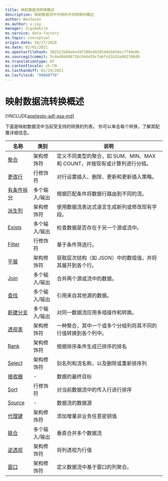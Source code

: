 ```yaml
---
title: 映射数据流转换概述
description: 映射数据流中可用的不同转换的概述
author: WenJason
ms.author: v-jay
manager: digimobile
ms.service: data-factory
ms.topic: conceptual
origin.date: 10/27/2020
ms.date: 02/01/2021
ms.openlocfilehash: 302522b89e6e497380e4920540a5016ecf794e8b
ms.sourcegitcommit: 5c4ed6b098726c9a6439cfa6fc61b32e062198d0
ms.translationtype: HT
ms.contentlocale: zh-CN
ms.lasthandoff: 01/29/2021
ms.locfileid: "99060770"
---
```

# <a name="mapping-data-flow-transformation-overview"></a>映射数据流转换概述

[!INCLUDE[appliesto-adf-asa-md](includes/appliesto-adf-asa-md.md)] 

下面是映射数据流中当前受支持的转换的列表。 你可以单击每个转换，了解其配置详细信息。

| 名称 | 类别 | 说明 |
| ---- | -------- | ----------- |
| [聚合](data-flow-aggregate.md) | 架构修饰符 | 定义不同类型的聚合，如 SUM、MIN、MAX 和 COUNT，并按现有或计算列进行分组。 | 
| [更改行](data-flow-alter-row.md) | 行修饰符 | 对行设置插入、删除、更新和更新插入策略。 |
| [有条件拆分](data-flow-conditional-split.md) | 多个输入/输出 | 根据匹配条件将数据行路由到不同的流。 |
| [派生列](data-flow-derived-column.md) | 架构修饰符 | 使用数据流表达式语言生成新列或修改现有字段。 | 
| [Exists](data-flow-exists.md) | 多个输入/输出 | 检查数据是否存在于另一个源或流中。 | 
| [Filter](data-flow-filter.md) | 行修饰符 | 基于条件筛选行。 |
| [平展](data-flow-flatten.md) | 架构修饰符 |  获取层次结构（如 JSON）中的数组值，并将其展开到各个行。 |
| [Join](data-flow-join.md) | 多个输入/输出 |  合并两个源或流中的数据。 |
| [查找](data-flow-lookup.md) | 多个输入/输出 | 引用来自其他源的数据。 |
| [新建分支](data-flow-new-branch.md) | 多个输入/输出 | 对同一数据流应用多组操作和转换。 |
| [透视表](data-flow-pivot.md) | 架构修饰符 | 一种聚合，其中一个或多个分组列将其不同的行值转换到各个列中。 |
| [Rank](data-flow-rank.md) | 架构修饰符 | 根据排序条件生成已排序的排名 |
| [Select](data-flow-select.md) | 架构修饰符 | 别名列和流名称，以及删除或重新排序列 |
| [接收器](data-flow-sink.md) | - | 数据的最终目标 |
| [Sort](data-flow-sort.md) | 行修饰符 | 对当前数据流中的传入行进行排序 |
| [Source](data-flow-source.md) | - | 数据流的数据源 |
| [代理键](data-flow-surrogate-key.md) | 架构修饰符 | 添加增量非业务任意密钥值 |
| [联合](data-flow-union.md) | 多个输入/输出 | 垂直合并多个数据流 |
| [逆透视](data-flow-unpivot.md) | 架构修饰符 | 将列透视为行值 |
| [窗口](data-flow-window.md) | 架构修饰符 |  定义数据流中基于窗口的列聚合。 |
